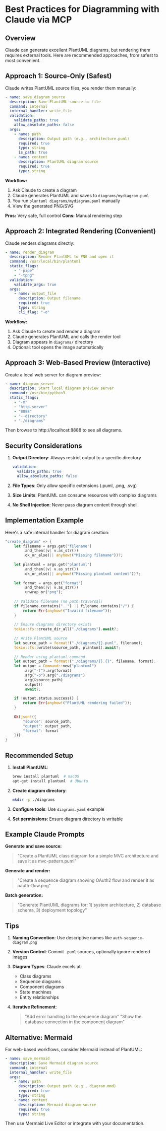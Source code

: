 # Best Practices for Diagramming with Claude via MCP

## Overview

Claude can generate excellent PlantUML diagrams, but rendering them requires external tools. Here are recommended approaches, from safest to most convenient.

## Approach 1: Source-Only (Safest)

Claude writes PlantUML source files, you render them manually:

```yaml
- name: save_diagram_source
  description: Save PlantUML source to file
  command: internal
  internal_handler: write_file
  validation:
    validate_paths: true
    allow_absolute_paths: false
  args:
    - name: path
      description: Output path (e.g., architecture.puml)
      required: true
      type: string
      is_path: true
    - name: content
      description: PlantUML diagram source
      required: true
      type: string
```

**Workflow:**
1. Ask Claude to create a diagram
2. Claude generates PlantUML and saves to `diagrams/mydiagram.puml`
3. You run `plantuml diagrams/mydiagram.puml` manually
4. View the generated PNG/SVG

**Pros:** Very safe, full control
**Cons:** Manual rendering step

## Approach 2: Integrated Rendering (Convenient)

Claude renders diagrams directly:

```yaml
- name: render_diagram
  description: Render PlantUML to PNG and open it
  command: /usr/local/bin/plantuml
  static_flags:
    - "-pipe"
    - "-tpng"
  validation:
    validate_args: true
  args:
    - name: output_file
      description: Output filename
      required: true
      type: string
      cli_flag: "-o"
```

**Workflow:**
1. Ask Claude to create and render a diagram
2. Claude generates PlantUML and calls the render tool
3. Diagram appears in `diagrams/` directory
4. Optional: tool opens the image automatically

## Approach 3: Web-Based Preview (Interactive)

Create a local web server for diagram preview:

```yaml
- name: diagram_server
  description: Start local diagram preview server
  command: /usr/bin/python3
  static_flags:
    - "-m"
    - "http.server"
    - "8888"
    - "--directory"
    - "./diagrams"
```

Then browse to http://localhost:8888 to see all diagrams.

## Security Considerations

1. **Output Directory**: Always restrict output to a specific directory
   ```yaml
   validation:
     validate_paths: true
     allow_absolute_paths: false
   ```

2. **File Types**: Only allow specific extensions (.puml, .png, .svg)

3. **Size Limits**: PlantUML can consume resources with complex diagrams

4. **No Shell Injection**: Never pass diagram content through shell

## Implementation Example

Here's a safe internal handler for diagram creation:

```rust
"create_diagram" => {
    let filename = args.get("filename")
        .and_then(|v| v.as_str())
        .ok_or_else(|| anyhow!("Missing filename"))?;
    
    let plantuml = args.get("plantuml")
        .and_then(|v| v.as_str())
        .ok_or_else(|| anyhow!("Missing plantuml content"))?;
    
    let format = args.get("format")
        .and_then(|v| v.as_str())
        .unwrap_or("png");
    
    // Validate filename (no path traversal)
    if filename.contains("..") || filename.contains("/") {
        return Err(anyhow!("Invalid filename"));
    }
    
    // Ensure diagrams directory exists
    tokio::fs::create_dir_all("./diagrams").await?;
    
    // Write PlantUML source
    let source_path = format!("./diagrams/{}.puml", filename);
    tokio::fs::write(&source_path, plantuml).await?;
    
    // Render using plantuml command
    let output_path = format!("./diagrams/{}.{}", filename, format);
    let output = Command::new("plantuml")
        .arg("-t").arg(format)
        .arg("-o").arg("./diagrams")
        .arg(&source_path)
        .output()
        .await?;
    
    if !output.status.success() {
        return Err(anyhow!("PlantUML rendering failed"));
    }
    
    Ok(json!({
        "source": source_path,
        "output": output_path,
        "format": format
    }))
}
```

## Recommended Setup

1. **Install PlantUML**: 
   ```bash
   brew install plantuml  # macOS
   apt-get install plantuml  # Ubuntu
   ```

2. **Create diagram directory**:
   ```bash
   mkdir -p ./diagrams
   ```

3. **Configure tools**: Use `diagrams.yaml` example

4. **Set permissions**: Ensure diagram directory is writable

## Example Claude Prompts

**Generate and save source:**
> "Create a PlantUML class diagram for a simple MVC architecture and save it as mvc-pattern.puml"

**Generate and render:**
> "Create a sequence diagram showing OAuth2 flow and render it as oauth-flow.png"

**Batch generation:**
> "Generate PlantUML diagrams for: 1) system architecture, 2) database schema, 3) deployment topology"

## Tips

1. **Naming Convention**: Use descriptive names like `auth-sequence-diagram.png`
2. **Version Control**: Commit `.puml` sources, optionally ignore rendered images
3. **Diagram Types**: Claude excels at:
   - Class diagrams
   - Sequence diagrams
   - Component diagrams
   - State machines
   - Entity relationships

4. **Iterative Refinement**: 
   > "Add error handling to the sequence diagram"
   > "Show the database connection in the component diagram"

## Alternative: Mermaid

For web-based workflows, consider Mermaid instead of PlantUML:

```yaml
- name: save_mermaid
  description: Save Mermaid diagram source
  command: internal
  internal_handler: write_file
  args:
    - name: path
      description: Output path (e.g., diagram.mmd)
      required: true
      type: string
    - name: content
      description: Mermaid diagram source
      required: true  
      type: string
```

Then use Mermaid Live Editor or integrate with your documentation.